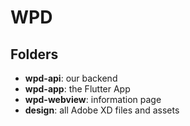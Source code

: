 # WPD



## Folders
  - **wpd-api**: our backend 
  - **wpd-app**: the Flutter App
  - **wpd-webview**: information page
  - **design**: all Adobe XD files and assets
